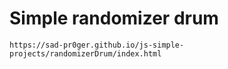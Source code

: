 # Simple randomizer drum
```
https://sad-pr0ger.github.io/js-simple-projects/randomizerDrum/index.html
```
